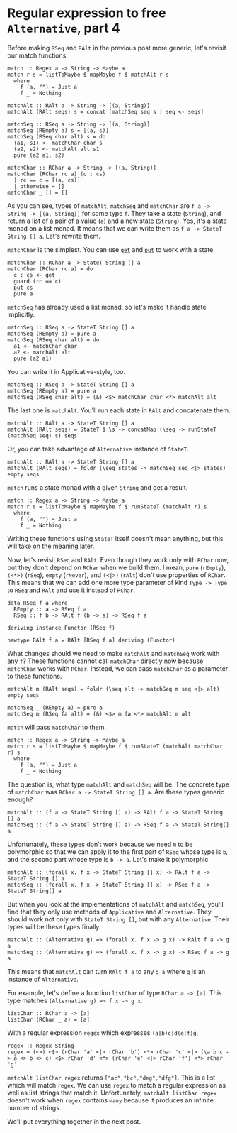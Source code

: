 # Regular expression to free `Alternative`, part 4

Before making `RSeq` and `RAlt` in the previous post more generic, let's revisit our match functions.

```
match :: Regex a -> String -> Maybe a
match r s = listToMaybe $ mapMaybe f $ matchAlt r s
  where
    f (a, "") = Just a
    f _ = Nothing

matchAlt :: RAlt a -> String -> [(a, String)]
matchAlt (RAlt seqs) s = concat [matchSeq seq s | seq <- seqs]

matchSeq :: RSeq a -> String -> [(a, String)]
matchSeq (REmpty a) s = [(a, s)]
matchSeq (RSeq char alt) s = do
  (a1, s1) <- matchChar char s
  (a2, s2) <- matchAlt alt s1
  pure (a2 a1, s2)

matchChar :: RChar a -> String -> [(a, String)]
matchChar (RChar rc a) (c : cs)
  | rc == c = [(a, cs)]
  | otherwise = []
matchChar _ [] = []
```

As you can see, types of `matchAlt`, `matchSeq` and `matchChar` are `f a -> String -> [(a, String)]` for some type `f`. They take a state (`String`), and return a list of a pair of a value (`a`) and a new state (`String`). Yes, it's a state monad on a list monad. It means that we can write them as `f a -> StateT String [] a`. Let's rewrite them.

`matchChar` is the simplest. You can use [`get`](https://hackage.haskell.org/package/transformers-0.6.1.2/docs/Control-Monad-Trans-State-Lazy.html#v:get) and [`put`](https://hackage.haskell.org/package/transformers-0.6.1.2/docs/Control-Monad-Trans-State-Lazy.html#v:put) to work with a state.

```
matchChar :: RChar a -> StateT String [] a
matchChar (RChar rc a) = do
  c : cs <- get
  guard (rc == c)
  put cs
  pure a
```

`matchSeq` has already used a list monad, so let's make it handle state implicitly.

```
matchSeq :: RSeq a -> StateT String [] a
matchSeq (REmpty a) = pure a
matchSeq (RSeq char alt) = do
  a1 <- matchChar char
  a2 <- matchAlt alt
  pure (a2 a1)
```

You can write it in Applicative-style, too.

```
matchSeq :: RSeq a -> StateT String [] a
matchSeq (REmpty a) = pure a
matchSeq (RSeq char alt) = (&) <$> matchChar char <*> matchAlt alt
```

The last one is `matchAlt`. You'll run each state in `RAlt` and concatenate them.

```
matchAlt :: RAlt a -> StateT String [] a
matchAlt (RAlt seqs) = StateT $ \s -> concatMap (\seq -> runStateT (matchSeq seq) s) seqs
```

Or, you can take advantage of `Alternative` instance of `StateT`.

```
matchAlt :: RAlt a -> StateT String [] a
matchAlt (RAlt seqs) = foldr (\seq states -> matchSeq seq <|> states) empty seqs
```

`match` runs a state monad with a given `String` and get a result.

```
match :: Regex a -> String -> Maybe a
match r s = listToMaybe $ mapMaybe f $ runStateT (matchAlt r) s
  where
    f (a, "") = Just a
    f _ = Nothing
```

Writing these functions using `StateT` itself doesn't mean anything, but this will take on the meaning later.

Now, let's revisit `RSeq` and `RAlt`. Even though they work only with `RChar` now, but they don't depend on `RChar` when we build them. I mean, `pure` (`rEmpty`), `(<*>)` (`rSeq`), `empty` (`rNever`), and `(<|>)` (`rAlt`) don't use properties of `RChar`. This means that we can add one more type parameter of kind `Type -> Type` to `RSeq` and `RAlt` and use it instead of `RChar`.

```
data RSeq f a where
  REmpty :: a -> RSeq f a
  RSeq :: f b -> RAlt f (b -> a) -> RSeq f a

deriving instance Functor (RSeq f)

newtype RAlt f a = RAlt [RSeq f a] deriving (Functor)
```

What changes should we need to make `matchAlt` and `matchSeq` work with any `f`? These functions cannot call `matchChar` directly now because `matchChar` works with `RChar`. Instead, we can pass `matchChar` as a parameter to these functions.

```
matchAlt m (RAlt seqs) = foldr (\seq alt -> matchSeq m seq <|> alt) empty seqs

matchSeq _ (REmpty a) = pure a
matchSeq m (RSeq fa alt) = (&) <$> m fa <*> matchAlt m alt
```

`match` will pass `matchChar` to them.

```
match :: Regex a -> String -> Maybe a
match r s = listToMaybe $ mapMaybe f $ runStateT (matchAlt matchChar r) s
  where
    f (a, "") = Just a
    f _ = Nothing
```

The question is, what type `matchAlt` and `matchSeq` will be. The concrete type of `matchChar` was `RChar a -> StateT String [] a`. Are these types generic enough?

```
matchAlt :: (f a -> StateT String [] a) -> RAlt f a -> StateT String [] a
matchSeq :: (f a -> StateT String [] a) -> RSeq f a -> StateT String[] a
```

Unfortunately, these types don't work because we need `m` to be polymorphic so that we can apply it to the first part of `RSeq` whose type is `b`, and the second part whose type is `b -> a`. Let's make it polymorphic.

```
matchAlt :: (forall x. f x -> StateT String [] x) -> RAlt f a -> StateT String [] a
matchSeq :: (forall x. f x -> StateT String [] x) -> RSeq f a -> StateT String[] a
```

But when you look at the implementations of `matchAlt` and `matchSeq`, you'll find that they only use methods of `Applicative` and `Alternative`. They should work not only with `StateT String []`, but with any `Alternative`. Their types will be these types finally.

```
matchAlt :: (Alternative g) => (forall x. f x -> g x) -> RAlt f a -> g a
matchSeq :: (Alternative g) => (forall x. f x -> g x) -> RSeq f a -> g a
```

This means that `matchAlt` can turn `RAlt f a` to any `g a` where `g` is an instance of `Alternative`.

For example, let's define a function `listChar` of type `RChar a -> [a]`. This type matches `(Alternative g) => f x -> g x`.

```
listChar :: RChar a -> [a]
listChar (RChar _ a) = [a]
```

With a regular expression `regex` which expresses `(a|b)c|d(e|f)g`,

```
regex :: Regex String
regex = (<>) <$> (rChar 'a' <|> rChar 'b') <*> rChar 'c' <|> (\a b c -> a <> b <> c) <$> rChar 'd' <*> (rChar 'e' <|> rChar 'f') <*> rChar 'g'
```

`matchAlt listChar regex` returns `["ac","bc","deg","dfg"]`. This is a list which will match `regex`. We can use `regex` to match a regular expression as well as list strings that match it. Unfortunately, `matchAlt listChar regex` doesn't work when `regex` contains `many` because it produces an infinite number of strings.

We'll put everything together in the next post.
